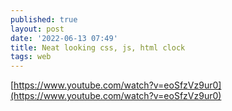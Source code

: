 ```yaml
---
published: true
layout: post
date: '2022-06-13 07:49'
title: Neat looking css, js, html clock
tags: web 
---
```

[https://www.youtube.com/watch?v=eoSfzVz9ur0](https://www.youtube.com/watch?v=eoSfzVz9ur0)  
